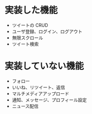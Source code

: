 # 実装した機能

- ツイートの CRUD
- ユーザ登録、ログイン、ログアウト
- 無限スクロール
- ツイート検索

# 実装していない機能

- フォロー
- いいね、リツイート、返信
- マルチメディアアップロード
- 通知、メッセージ、プロフィール設定
- ニュース配信
